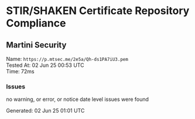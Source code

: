 # STIR/SHAKEN Certificate Repository Compliance

## Martini Security

Name: `https://p.mtsec.me/2e5a/Qh-ds1PA7iU3.pem`\
Tested At: 02 Jun 25 00:53 UTC\
Time: 72ms

### Issues

no warning, or error, or notice date level issues were found

Generated: 02 Jun 25 01:01 UTC